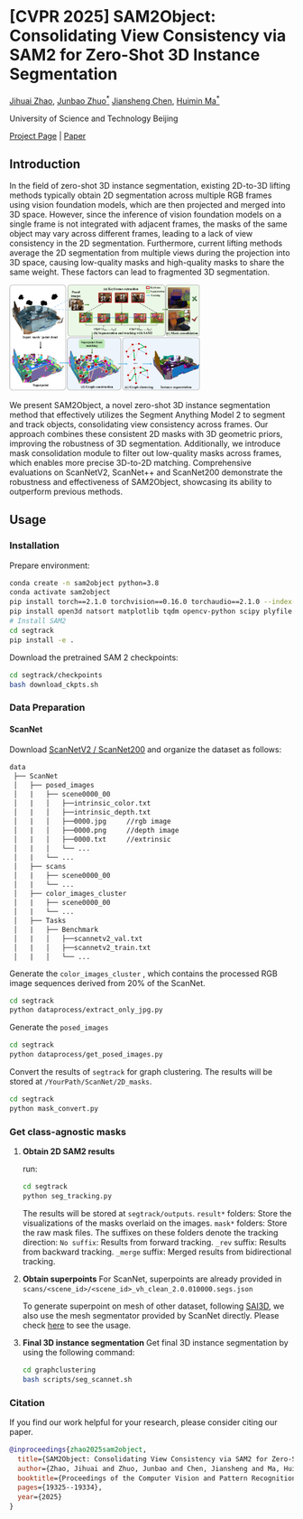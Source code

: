 # [CVPR 2025] SAM2Object: Consolidating View Consistency via SAM2 for Zero-Shot 3D Instance Segmentation

 [Jihuai Zhao](https://jihuaizhaohd.github.io/), [Junbao Zhuo<sup>*</sup>](https://scholar.google.com/citations?user=iBt9uHUAAAAJ) [Jiansheng Chen](https://scholar.google.com/citations?user=A1gA9XIAAAAJ), [Huimin Ma<sup>*</sup>](https://scholar.google.com.hk/citations?user=32hwVLEAAAAJ&hl)

University of Science and Technology Beijing &nbsp; &nbsp;


<!-- **CVPR 2025** -->

[Project Page](https://jihuaizhaohd.github.io/SAM2Object/) | [Paper](https://openaccess.thecvf.com/content/CVPR2025/html/Zhao_SAM2Object_Consolidating_View_Consistency_via_SAM2_for_Zero-Shot_3D_Instance_CVPR_2025_paper.html)

## Introduction

In the field of zero-shot 3D instance segmentation, existing 2D-to-3D lifting methods typically obtain 2D segmentation across multiple RGB frames using vision foundation models, which are then projected and merged into 3D space. However, since the inference of vision foundation models on a single frame is not integrated with adjacent frames, the masks of the same object may vary across different frames, leading to a lack of view consistency in the 2D segmentation. Furthermore, current lifting methods average the 2D segmentation from multiple views during the projection into 3D space, causing low-quality masks and high-quality masks to share the same weight. These factors can lead to fragmented 3D segmentation. 

<img src="assets\overview_.png" style="zoom: 33%;" />

We present SAM2Object, a novel zero-shot 3D instance segmentation method that effectively utilizes the Segment Anything Model 2 to segment and track objects, consolidating view consistency across frames. Our approach combines these consistent 2D masks with 3D geometric priors, improving the robustness of 3D segmentation. Additionally, we introduce mask consolidation module to filter out low-quality masks across frames, which enables more precise 3D-to-2D matching. Comprehensive evaluations on ScanNetV2, ScanNet++ and ScanNet200 demonstrate the robustness and effectiveness of SAM2Object, showcasing its ability to outperform previous methods.

## Usage

### Installation

Prepare environment:

```bash
conda create -n sam2object python=3.8
conda activate sam2object
pip install torch==2.1.0 torchvision==0.16.0 torchaudio==2.1.0 --index-url https://download.pytorch.org/whl/cu121
pip install open3d natsort matplotlib tqdm opencv-python scipy plyfile
# Install SAM2
cd segtrack
pip install -e .
```

Download the pretrained SAM 2 checkpoints:
```bash
cd segtrack/checkpoints
bash download_ckpts.sh
```




### Data Preparation

#### ScanNet
Download [ScanNetV2 / ScanNet200](https://github.com/ScanNet/ScanNet) and organize the dataset as follows:
 
```
data
 ├── ScanNet
 │   ├── posed_images
 │   |   ├── scene0000_00
 │   |   │   ├──intrinsic_color.txt   
 │   |   │   ├──intrinsic_depth.txt   
 │   |   │   ├──0000.jpg     //rgb image
 │   |   │   ├──0000.png     //depth image
 │   |   │   ├──0000.txt     //extrinsic
 │   |   │   └── ...
 │   |   └── ...
 │   ├── scans
 │   |   ├── scene0000_00
 │   |   └── ...
 │   ├── color_images_cluster
 │   |   ├── scene0000_00
 │   |   └── ...
 │   ├── Tasks
 │   |   ├── Benchmark
 │   |   │   ├──scannetv2_val.txt  
 │   |   │   ├──scannetv2_train.txt  
 │   |   │   └── ...
```

Generate the `color_images_cluster` , which contains the processed RGB image sequences derived from 20% of the ScanNet.
```bash
cd segtrack
python dataprocess/extract_only_jpg.py
```
Generate the `posed_images`
```bash
cd segtrack
python dataprocess/get_posed_images.py
```
Convert the results of `segtrack` for graph clustering. The results will be stored at `/YourPath/ScanNet/2D_masks`.

```bash
cd segtrack
python mask_convert.py
```



### Get class-agnostic masks
1. **Obtain 2D SAM2 results**
   
   run:
   ```bash
   cd segtrack
   python seg_tracking.py
   ```
   The results will be stored at `segtrack/outputs`. `result*` folders: Store the visualizations of the masks overlaid on the images. `mask*` folders: Store the raw mask files. The suffixes on these folders denote the tracking direction: `No suffix`: Results from forward tracking. `_rev` suffix: Results from backward tracking. `_merge` suffix: Merged results from bidirectional tracking.

2. **Obtain superpoints**
   For ScanNet, superpoints are already provided in `scans/<scene_id>/<scene_id>_vh_clean_2.0.010000.segs.json`

   To generate superpoint on mesh of other dataset, following [SAI3D](https://github.com/yd-yin/SAI3D/), we also use the mesh segmentator provided by ScanNet directly. Please check [here](https://github.com/ScanNet/ScanNet/tree/master/Segmentator) to see the usage.

3. **Final 3D instance segmentation**
   Get final 3D instance segmentation by using the following command:
   ```bash
   cd graphclustering
   bash scripts/seg_scannet.sh
   ```


### Citation
If you find our work helpful for your research, please consider citing our paper.
```BibTex
@inproceedings{zhao2025sam2object,
  title={SAM2Object: Consolidating View Consistency via SAM2 for Zero-Shot 3D Instance Segmentation},
  author={Zhao, Jihuai and Zhuo, Junbao and Chen, Jiansheng and Ma, Huimin},
  booktitle={Proceedings of the Computer Vision and Pattern Recognition Conference},
  pages={19325--19334},
  year={2025}
}
```